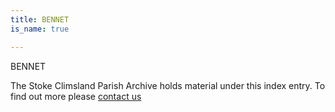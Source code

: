 ```yaml
---
title: BENNET
is_name: true

---
```


BENNET


The Stoke Climsland Parish Archive holds material under this index entry. To find out more please [contact us](/contact/)
